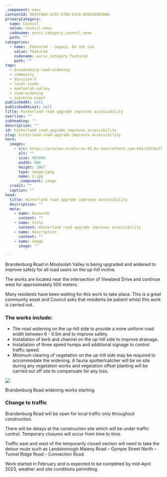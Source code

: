 ```yaml
---
_component: news
contentId: 9b35f484-3c55-578b-b5c6-003e26083b6b
primaryCategory:
  name: Council
  value: council-news
  codename: oursc_category_council_news
  path: ""
categories:
  - name: _Featured - Legacy. Do not use
    value: featured
    codename: oursc_category_featured
    path: ""
tags:
  - brandenburg-road-widening
  - community
  - division-5
  - local-roads
  - mooloolah-valley
  - road-widening
  - sunshine-coast
publishedAt: null
publishedAtLast: null
title: Hinterland road upgrade improves accessibility
overline: ""
subheading: ""
description: ""
id: hinterland_road_upgrade_improves_accessibility
slug: hinterland-road-upgrade-improves-accessibility
hero:
  images:
    - src: https://preview-assets-us-01.kc-usercontent.com:443/c631baf8-1b46-001f-580c-d0001b68b4a8/b6cb60b7-a389-4b71-a30b-1ddb955dfa03/2.jpg
      alt: ""
      size: 981096
      width: 960
      height: 1067
      type: image/jpeg
      name: 2.jpg
      _component: image
  credit: ""
  caption: ""
head:
  title: Hinterland road upgrade improves accessibility
  description: ""
  meta:
    - name: keywords
      content: ""
    - name: title
      content: Hinterland road upgrade improves accessibility
    - name: description
      content: ""
    - name: image
      image: ""

---
```

Brandenburg Road in Mooloolah Valley is being upgraded and widened to improve safety for all road users on the up-hill incline.

The works are located near the intersection of Viewland Drive and continue west for approximately 500 meters.

Many residents have been waiting for this work to take place. This is a great community asset and Council asks that residents be patient whilst this work is carried out.

### The works include:

*   The road widening on the up-hill side to provide a more uniform road width between 6 - 6.5m and to improve safety.
*   Installation of kerb and channel on the up-hill side to improve drainage.
*   Installation of three speed humps and additional signage to control traffic speed.
*   Minimum clearing of vegetation on the up-hill side may be required to accommodate the widening. A fauna spotter/catcher will be on site during any vegetation works and vegetation offset planting will be carried out off site to compensate for any loss.

![](https://preview-assets-us-01.kc-usercontent.com:443/c631baf8-1b46-001f-580c-d0001b68b4a8/8926845c-413d-4494-b731-636c9573fd49/1-1024x768.jpg)

Brandenburg Road widening works starting.

### Change to traffic

Brandenburg Road will be open for local traffic only throughout construction.

There will be delays at the construction site which will be under traffic control. Temporary closures will occur from time to time.

Traffic east and west of the temporarily closed section will need to take the detour route such as Landsborough Maleny Road – Gympie Street North – Tunnel Ridge Road – Connection Road.

Work started in February and is expected to be completed by mid-April 2023, weather and site conditions permitting.
